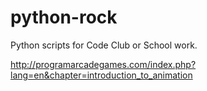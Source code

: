 # python-rock
Python scripts for Code Club or School work.

http://programarcadegames.com/index.php?lang=en&chapter=introduction_to_animation
